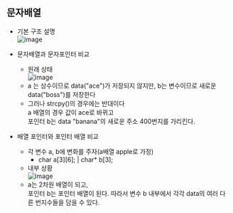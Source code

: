 ## 문자배열
  * 기본 구조 설명</br>
  ![image](https://user-images.githubusercontent.com/98008421/168022329-3350ea2d-3603-4077-be25-c6cbfa68976f.png)

  * 문자배열과 문자포인터 비교
    - 원래 상태</br>
    ![image](https://user-images.githubusercontent.com/98008421/168022813-0c050249-4628-4fab-b182-71ea1654e564.png)</br>
    - a 는 상수이므로 data("ace")가 저장되지 않지만, b는 변수이므로 새로운 data("boss")를 저장한다</br>
    - 그러나 strcpy()의 경우에는 반대이다</br>
      a 배열의 경우 값이 ace로 바뀌고</br>
      포인터 b는 data "banana"의 새로운 주소 400번지를 가리킨다.
  * 배열 포인터와 포인터 배열 비교
    - 각 변수 a, b에 변화를 주자(a배열 apple로 가정)</br>
      + char a[3][6]; | char* b[3];
    - 내부 상황</br>
    ![image](https://user-images.githubusercontent.com/98008421/168025145-33c375fb-9f2e-4f87-848e-c1e8903963ae.png)</br>
    - a는 2차원 배열이 되고,</br>
      포인터 b는 포인터 배열이 된다. 따라서 변수 b 내부에서 각각 data의 여러 다른 번지수들을 담을 수 있다.</br>
    

   
